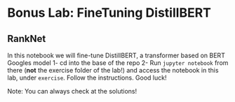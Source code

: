 # Bonus Lab: FineTuning DistillBERT
## RankNet

In this notebook we will fine-tune DistillBERT, a transformer based on BERT Googles model
1- cd into the base of the repo
2- Run `jupyter notebook` from there (**not** the exercise folder of the lab!) and access the notebook in this lab, under `exercise`. Follow the instructions. Good luck!

Note: You can always check at the solutions!
